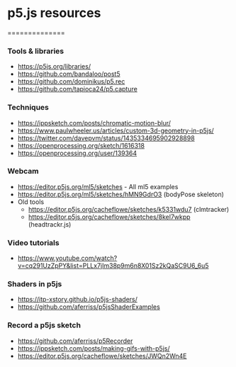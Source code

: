 # p5.js resources
==============

### Tools & libraries

* https://p5js.org/libraries/
* https://github.com/bandaloo/post5
* https://github.com/dominikus/p5.rec
* https://github.com/tapioca24/p5.capture

### Techniques

* https://ippsketch.com/posts/chromatic-motion-blur/
* https://www.paulwheeler.us/articles/custom-3d-geometry-in-p5js/
* https://twitter.com/davepvm/status/1435334695902928898
* https://openprocessing.org/sketch/1616318
* https://openprocessing.org/user/139364

### Webcam

* https://editor.p5js.org/ml5/sketches - All ml5 examples
* https://editor.p5js.org/ml5/sketches/hMN9GdrO3 (bodyPose skeleton)
* Old tools
  * https://editor.p5js.org/cacheflowe/sketches/k5331wdu7 (clmtracker)
  * https://editor.p5js.org/cacheflowe/sketches/8kel7wkpp (headtrackr.js)

### Video tutorials

* https://www.youtube.com/watch?v=cq291UzZpPY&list=PLLx7jIm38p9m6n8X01Sz2kQaSC9U6_6u5

### Shaders in p5js

* https://itp-xstory.github.io/p5js-shaders/
* https://github.com/aferriss/p5jsShaderExamples

### Record a p5js sketch

* https://github.com/aferriss/p5Recorder
* https://ippsketch.com/posts/making-gifs-with-p5js/
* https://editor.p5js.org/cacheflowe/sketches/JWQn2Wn4E